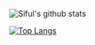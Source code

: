 

 ![Siful's github stats](https://github-readme-stats.vercel.app/api?username=sifulovi&amp;show_icons=true)
 
 [![Top Langs](https://github-readme-stats.vercel.app/api/top-langs/?username=sifulovi&amp;langs_count=8)](https://github.com/sifulovi/me)
